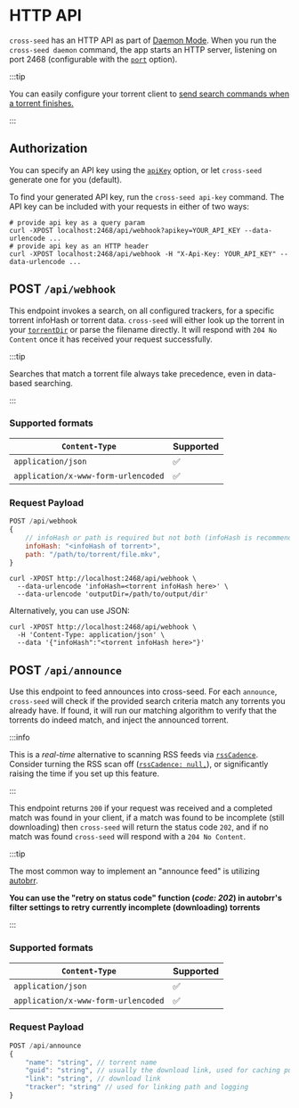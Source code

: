 # HTTP API

`cross-seed` has an HTTP API as part of
[Daemon Mode](../basics/managing-the-daemon). When you run the
`cross-seed daemon` command, the app starts an HTTP server, listening on port
2468 (configurable with the [`port`](../basics/options#port) option).

:::tip

You can easily configure your torrent client to
[send search commands when a torrent finishes.](../tutorials/triggering-searches)

:::

## Authorization

You can specify an API key using the [`apiKey`](../basics/options.md#apikey)
option, or let `cross-seed` generate one for you (default).

To find your generated API key, run the `cross-seed api-key` command. The API
key can be included with your requests in either of two ways:

```shell
# provide api key as a query param
curl -XPOST localhost:2468/api/webhook?apikey=YOUR_API_KEY --data-urlencode ...
# provide api key as an HTTP header
curl -XPOST localhost:2468/api/webhook -H "X-Api-Key: YOUR_API_KEY" --data-urlencode ...
```

## POST `/api/webhook`

This endpoint invokes a search, on all configured trackers, for a specific
torrent infoHash or torrent data. `cross-seed` will either look up the torrent
in your [`torrentDir`](../basics/options#torrentdir) or parse the filename
directly. It will respond with `204 No Content` once it has received your
request successfully.

:::tip

Searches that match a torrent file always take precedence, even in data-based
searching.

:::

### Supported formats

| `Content-Type`                      | Supported |
| ----------------------------------- | --------- |
| `application/json`                  | ✅        |
| `application/x-www-form-urlencoded` | ✅        |

### Request Payload

```js
POST /api/webhook
{
	// infoHash or path is required but not both (infoHash is recommended)
	infoHash: "<infoHash of torrent>",
	path: "/path/to/torrent/file.mkv",
}
```

```shell script
curl -XPOST http://localhost:2468/api/webhook \
  --data-urlencode 'infoHash=<torrent infoHash here>' \
  --data-urlencode 'outputDir=/path/to/output/dir'
```

Alternatively, you can use JSON:

```shell script
curl -XPOST http://localhost:2468/api/webhook \
  -H 'Content-Type: application/json' \
  --data '{"infoHash":"<torrent infoHash here>"}'
```

## POST `/api/announce`

Use this endpoint to feed announces into cross-seed. For each `announce`,
`cross-seed` will check if the provided search criteria match any torrents you
already have. If found, it will run our matching algorithm to verify that the
torrents do indeed match, and inject the announced torrent.

:::info

This is a _real-time_ alternative to scanning RSS feeds via
[`rssCadence`](../basics/options.md#rsscadence). Consider turning the RSS scan
off ([`rssCadence: null,`](../basics/options.md#rsscadence)), or significantly
raising the time if you set up this feature.

:::

This endpoint returns `200` if your request was received and a completed match
was found in your client, if a match was found to be incomplete (still
downloading) then `cross-seed` will return the status code `202`, and if no
match was found `cross-seed` will respond with a `204 No Content`.

:::tip

The most common way to implement an "announce feed" is utilizing
[autobrr](../basics/faq-troubleshooting.md#how-can-i-use-autobrr-with-cross-seed).

**You can use the "retry on status code" function (_code: 202_) in autobrr's
filter settings to retry currently incomplete (downloading) torrents**

:::

### Supported formats

| `Content-Type`                      | Supported |
| ----------------------------------- | --------- |
| `application/json`                  | ✅        |
| `application/x-www-form-urlencoded` | ✅        |

### Request Payload

```js
POST /api/announce
{
	"name": "string", // torrent name
	"guid": "string", // usually the download link, used for caching purposes
	"link": "string", // download link
	"tracker": "string" // used for linking path and logging
}
```

